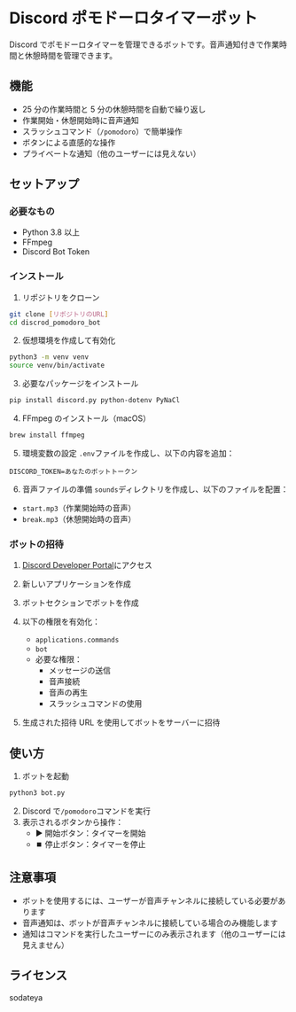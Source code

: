# Discord ポモドーロタイマーボット

Discord でポモドーロタイマーを管理できるボットです。音声通知付きで作業時間と休憩時間を管理できます。

## 機能

- 25 分の作業時間と 5 分の休憩時間を自動で繰り返し
- 作業開始・休憩開始時に音声通知
- スラッシュコマンド（`/pomodoro`）で簡単操作
- ボタンによる直感的な操作
- プライベートな通知（他のユーザーには見えない）

## セットアップ

### 必要なもの

- Python 3.8 以上
- FFmpeg
- Discord Bot Token

### インストール

1. リポジトリをクローン

```bash
git clone [リポジトリのURL]
cd discrod_pomodoro_bot
```

2. 仮想環境を作成して有効化

```bash
python3 -m venv venv
source venv/bin/activate
```

3. 必要なパッケージをインストール

```bash
pip install discord.py python-dotenv PyNaCl
```

4. FFmpeg のインストール（macOS）

```bash
brew install ffmpeg
```

5. 環境変数の設定
   `.env`ファイルを作成し、以下の内容を追加：

```
DISCORD_TOKEN=あなたのボットトークン
```

6. 音声ファイルの準備
   `sounds`ディレクトリを作成し、以下のファイルを配置：

- `start.mp3`（作業開始時の音声）
- `break.mp3`（休憩開始時の音声）

### ボットの招待

1. [Discord Developer Portal](https://discord.com/developers/applications)にアクセス
2. 新しいアプリケーションを作成
3. ボットセクションでボットを作成
4. 以下の権限を有効化：

   - `applications.commands`
   - `bot`
   - 必要な権限：
     - メッセージの送信
     - 音声接続
     - 音声の再生
     - スラッシュコマンドの使用

5. 生成された招待 URL を使用してボットをサーバーに招待

## 使い方

1. ボットを起動

```bash
python3 bot.py
```

2. Discord で`/pomodoro`コマンドを実行
3. 表示されるボタンから操作：
   - ▶️ 開始ボタン：タイマーを開始
   - ⏹️ 停止ボタン：タイマーを停止

## 注意事項

- ボットを使用するには、ユーザーが音声チャンネルに接続している必要があります
- 音声通知は、ボットが音声チャンネルに接続している場合のみ機能します
- 通知はコマンドを実行したユーザーにのみ表示されます（他のユーザーには見えません）

## ライセンス

sodateya
